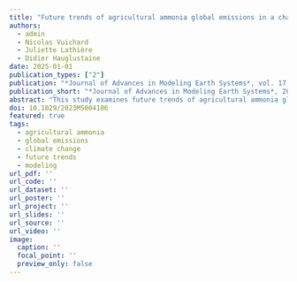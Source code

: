 ```yaml
---
title: "Future trends of agricultural ammonia global emissions in a changing climate"
authors:
  - admin
  - Nicolas Vuichard
  - Juliette Lathière
  - Didier Hauglustaine
date: 2025-01-01
publication_types: ["2"]
publication: "*Journal of Advances in Modeling Earth Systems*, vol. 17, 2025"
publication_short: "*Journal of Advances in Modeling Earth Systems*, 2025"
abstract: "This study examines future trends of agricultural ammonia global emissions under changing climate conditions, providing insights into how climate change will affect agricultural nitrogen emissions."
doi: 10.1029/2023MS004186
featured: true
tags:
  - agricultural ammonia
  - global emissions
  - climate change
  - future trends
  - modeling
url_pdf: ''
url_code: ''
url_dataset: ''
url_poster: ''
url_project: ''
url_slides: ''
url_source: ''
url_video: ''
image:
  caption: ''
  focal_point: ''
  preview_only: false
---
```

